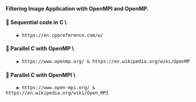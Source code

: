 #### Filtering Image Application with OpenMPI and OpenMP.

#### 🔷 Sequential code in C \ 
        ▶️ https://en.cppreference.com/w/
#### 🔷 Parallel C with OpenMP \
        ▶️ https://www.openmp.org/ & https://en.wikipedia.org/wiki/OpenMP
#### 🔷 Parallel C with OpenMPI \
        ▶️ https://www.open-mpi.org/ & https://en.wikipedia.org/wiki/Open_MPI
